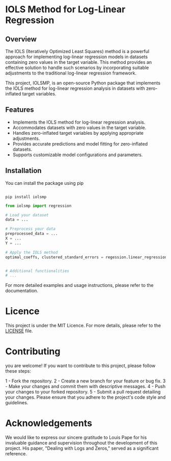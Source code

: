 # IOLS Method for Log-Linear Regression

## Overview

The IOLS (Iteratively Optimized Least Squares) method is a powerful approach for implementing log-linear regression models in datasets containing zero values in the target variable. This method provides an effective solution to handle such scenarios by incorporating suitable adjustments to the traditional log-linear regression framework.

This project, IOLSMP, is an open-source Python package that implements the IOLS method for log-linear regression analysis in datasets with zero-inflated target variables.

## Features

- Implements the IOLS method for log-linear regression analysis.
- Accommodates datasets with zero values in the target variable.
- Handles zero-inflated target variables by applying appropriate adjustments.
- Provides accurate predictions and model fitting for zero-inflated datasets.
- Supports customizable model configurations and parameters.

## Installation

You can install the package using pip

```shell

pip install iolsmp

```
``` python 
from iolsmp import regression

# Load your dataset
data = ...

# Preprocess your data
preprocessed_data = ...
X = ...
Y = ...

# Apply the IOLS method
optimal_coeffs, clustered_standard_errors = regession.linear_regression(X, Y,method = "iOLS",se = "clustered", cluster = cluster_variable)


# Additional functionalities
# ...

```
For more detailed examples and usage instructions, please refer to the documentation.
# Licence
This project is under the MIT Licence. For more details, please refer to the [LICENSE](LICENSE) file.
# Contributing
you are welcome! If you want to contribute to this project, please follow these steps:

1 - Fork the repository.
2 - Create a new branch for your feature or bug fix.
3 - Make your changes and commit them with descriptive messages.
4 - Push your changes to your forked repository.
5 - Submit a pull request detailing your changes.
Please ensure that you adhere to the project's code style and guidelines.

# Acknowledgements
We would like to express our sincere gratitude to Louis Pape for his invaluable guidance and supervision throughout the development of this project. His paper, "Dealing with Logs and Zeros," served as a significant reference.